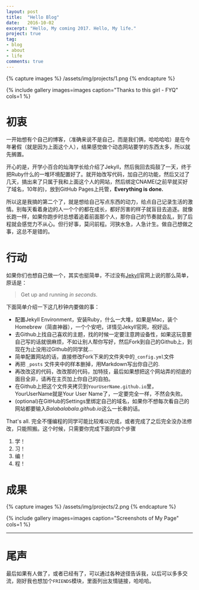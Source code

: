 ```yaml
---
layout: post
title:  "Hello Blog"
date:   2016-10-02
excerpt: "Hello, My coming 2017. Hello, My life."
project: true
tag:
- blog
- about
- life
comments: true
---
```

{% capture images %}
    /assets/img/projects/1.png
{% endcapture %}

{% include gallery images=images caption="Thanks to this girl - FYQ" cols=1 %}


# 初衷
一开始想有个自己的博客，（准确来说不是自己，而是我们俩，哈哈哈哈）是在今年暑假（就是因为上面这个人），结果感觉做个动态网站要学的东西太多，所以就先搁置。

开心的是，开学小百合的灿海学长给介绍了Jekyll，然后我回去捣鼓了一天，终于把Ruby什么的一堆环境配置好了。就开始改写代码，加自己的功能，然后又过了几天，搞出来了只属于我和上面这个人的网站，然后绑定CNAME(之前早就买好了域名，10年的)，放到GitHub Pages上托管，<b>Everything is done.</b>

所以这是我搞的第二个了，就是想给自己写点东西的动力，给点自己记录生活的激情。别每天看着身边的人一个个的都在成长，都好厉害的样子就盲目去追逐。就像长跑一样，如果你跑步时总想着追着前面那个人，那你自己的节奏就会乱，到了后程就会感觉力不从心。但行好事，莫问前程。河狭水急，人急计生。做自己想做之事，这总不是错的。


# 行动
如果你们也想自己做一个，其实也挺简单，不过没有[Jekyll](http://jekyllrb.com/)官网上说的那么简单，原话是：

> Get up and running <i>in seconds</i>.

下面简单介绍一下这几秒钟内要做的事：

* 配置Jekyll Environment，安装Ruby，什么一大堆，如果是Mac，装个Homebrew（简直神器），一个个安吧，详情见Jekyll官网，祝好运。
* 去Github上找自己喜欢的主题，找的时候一定要注意跨设备性，如果这玩意要自己写的话就很麻烦，不如让别人帮你写好，然后Fork到自己的Github上，到现在为止没用过Github的同学就...
* 简单配置网站的话，直接修改Fork下来的文件夹中的`_config.yml`文件
* 再把 `_posts` 文件夹中的样本删掉，用Markdown写出你自己的.
* 再改改这的代码，改改那的代码，加特技，最后如果想把这个网站弄的彻底的面目全非，请再在主页加上你自己的自拍。
* 在Github上把这个文件夹拷贝到`YourUserName.github.io`里，YourUserName就是Your User Name了，一定要完全一样，不然会失败。
* (optional)在GitHub的Settings里绑定自己的域名，如果你不想每次看自己的网站都要输入<i>Balabalabala.github.io</i>这么一长串的话。
     
That's all. 完全不懂编程的同学可能比较难以完成，或者完成了之后完全没办法修改，只能照搬。这个时候，只需要你完成下面的四个步骤

1. 学！
2. 习！
3. 编！
4. 程！

# 成果

{% capture images %}
	/assets/img/projects/2.png
{% endcapture %}

{% include gallery images=images caption="Screenshots of My Page" cols=1 %}

---

# 尾声
最后如果有人做了，或者已经有了，可以通过各种途径告诉我，以后可以多多交流，刚好我也想加个`FRIENDS`模块，里面列出友情链接，哈哈哈。

